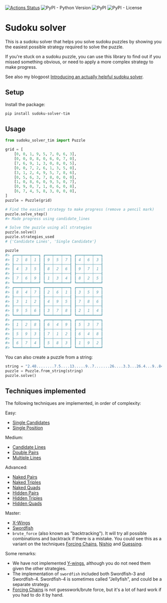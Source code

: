 [![Actions Status](https://github.com/timvink/sudoku-solver/actions/workflows/unit_test.yml/badge.svg)](https://github.com/timvink/sudoku-solver/actions)
![PyPI - Python Version](https://img.shields.io/pypi/pyversions/sudoku-solver-tim)
![PyPI](https://img.shields.io/pypi/v/sudoku-solver-tim)
![PyPI - License](https://img.shields.io/pypi/l/sudoku-solver-tim)

# Sudoku solver

This is a sudoku solver that helps you solve sudoku puzzles by showing you the easiest possible strategy required to solve the puzzle.

If you're stuck on a sudoku puzzle, you can use this library to find out if you missed something obvious, or need to apply a more complex strategy to make progress.

See also my blogpost [Introducing an actually helpful sudoku solver](https://timvink.nl/blog/introducing-sudoku-solver/).

## Setup

Install the package:

```bash
pip install sudoku-solver-tim
```

## Usage

```python
from sudoku_solver_tim import Puzzle

grid = [
    [0, 0, 1, 9, 5, 7, 0, 6, 3],
    [0, 0, 0, 8, 0, 6, 0, 7, 0],
    [7, 6, 9, 1, 3, 0, 8, 0, 5],
    [0, 0, 7, 2, 6, 1, 3, 5, 0],
    [3, 1, 2, 4, 9, 5, 7, 8, 6],
    [0, 5, 6, 3, 7, 8, 0, 0, 0],
    [1, 0, 8, 6, 0, 9, 5, 0, 7],
    [0, 9, 0, 7, 1, 0, 6, 0, 8],
    [6, 7, 4, 5, 8, 3, 0, 0, 0],
]
puzzle = Puzzle(grid)

# Find the easiest strategy to make progress (remove a pencil mark)
puzzle.solve_step()
#> Made progress using candidate_lines

# Solve the puzzle using all strategies
puzzle.solve()
puzzle.strategies_used
# {'Candidate Lines', 'Single Candidate'}

puzzle
#> ┏━━━┯━━━┯━━━┓ ┏━━━┯━━━┯━━━┓ ┏━━━┯━━━┯━━━┓ 
#> ┃ 2 │ 8 │ 1 ┃ ┃ 9 │ 5 │ 7 ┃ ┃ 4 │ 6 │ 3 ┃ 
#> ┠───┼───┼───┨ ┠───┼───┼───┨ ┠───┼───┼───┨ 
#> ┃ 4 │ 3 │ 5 ┃ ┃ 8 │ 2 │ 6 ┃ ┃ 9 │ 7 │ 1 ┃ 
#> ┠───┼───┼───┨ ┠───┼───┼───┨ ┠───┼───┼───┨ 
#> ┃ 7 │ 6 │ 9 ┃ ┃ 1 │ 3 │ 4 ┃ ┃ 8 │ 2 │ 5 ┃ 
#> ┗━━━┷━━━┷━━━┛ ┗━━━┷━━━┷━━━┛ ┗━━━┷━━━┷━━━┛ 
#> ┏━━━┯━━━┯━━━┓ ┏━━━┯━━━┯━━━┓ ┏━━━┯━━━┯━━━┓ 
#> ┃ 8 │ 4 │ 7 ┃ ┃ 2 │ 6 │ 1 ┃ ┃ 3 │ 5 │ 9 ┃ 
#> ┠───┼───┼───┨ ┠───┼───┼───┨ ┠───┼───┼───┨ 
#> ┃ 3 │ 1 │ 2 ┃ ┃ 4 │ 9 │ 5 ┃ ┃ 7 │ 8 │ 6 ┃ 
#> ┠───┼───┼───┨ ┠───┼───┼───┨ ┠───┼───┼───┨ 
#> ┃ 9 │ 5 │ 6 ┃ ┃ 3 │ 7 │ 8 ┃ ┃ 2 │ 1 │ 4 ┃ 
#> ┗━━━┷━━━┷━━━┛ ┗━━━┷━━━┷━━━┛ ┗━━━┷━━━┷━━━┛ 
#> ┏━━━┯━━━┯━━━┓ ┏━━━┯━━━┯━━━┓ ┏━━━┯━━━┯━━━┓ 
#> ┃ 1 │ 2 │ 8 ┃ ┃ 6 │ 4 │ 9 ┃ ┃ 5 │ 3 │ 7 ┃ 
#> ┠───┼───┼───┨ ┠───┼───┼───┨ ┠───┼───┼───┨ 
#> ┃ 5 │ 9 │ 3 ┃ ┃ 7 │ 1 │ 2 ┃ ┃ 6 │ 4 │ 8 ┃ 
#> ┠───┼───┼───┨ ┠───┼───┼───┨ ┠───┼───┼───┨ 
#> ┃ 6 │ 7 │ 4 ┃ ┃ 5 │ 8 │ 3 ┃ ┃ 1 │ 9 │ 2 ┃ 
#> ┗━━━┷━━━┷━━━┛ ┗━━━┷━━━┷━━━┛ ┗━━━┷━━━┷━━━┛ 
```

You can also create a puzzle from a string:

```python
string = "2.48........7.5....13.....9..7.......26....3.3...26.4...9..845.87.....16....6.2.."
puzzle = Puzzle.from_string(string)
puzzle.solve()
```

## Techniques implemented

The following techniques are implemented, in order of complexity:

Easy:
- [Single Candidates](https://www.sudokuoftheday.com/techniques/single-candidate)
- [Single Position](https://www.sudokuoftheday.com/techniques/single-position)

Medium:
- [Candidate Lines](https://www.sudokuoftheday.com/techniques/candidate-lines)
- [Double Pairs](https://www.sudokuoftheday.com/techniques/double-pairs)
- [Multiple Lines](https://www.sudokuoftheday.com/techniques/multiple-lines)

Advanced:
- [Naked Pairs](https://www.sudokuoftheday.com/techniques/naked-pairs-triples)
- [Naked Triples](https://www.sudokuoftheday.com/techniques/naked-pairs-triples)
- [Naked Quads](https://www.sudokuoftheday.com/techniques/naked-pairs-triples)
- [Hidden Pairs](https://www.sudokuoftheday.com/techniques/hidden-pairs-triples)
- [Hidden Triples](https://www.sudokuoftheday.com/techniques/hidden-pairs-triples)
- [Hidden Quads](https://www.sudokuoftheday.com/techniques/hidden-pairs-triples)

Master:
- [X-Wings](https://www.sudokuoftheday.com/techniques/x-wings)
- [Swordfish](https://www.sudokuoftheday.com/techniques/swordfish)
- `brute_force` (also known as "backtracking"). It will try all possible combinations and backtrack if there is a mistake. You could see this as a variant on the techniques [Forcing Chains](https://www.sudokuoftheday.com/techniques/forcing-chains), [Nishio](https://www.sudokuoftheday.com/techniques/nishio) and [Guessing](https://www.sudokuoftheday.com/techniques/guesswork).

Some remarks:

- We have not implemented [Y-wings](https://sudoku.com/sudoku-rules/y-wing/), although you do not need them given the other strategies.
- The implementation of `swordfish` included both Swordfish-3 and Swordfish-4. Swordfish-4 is sometimes called "Jellyfish", and could be a separate strategy.
- [Forcing Chains](https://www.sudokuoftheday.com/techniques/forcing-chains) is not guesswork/brute force, but it's a lot of hard work if you had to do it by hand.
